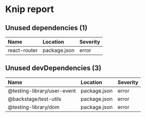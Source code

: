 # Knip report

## Unused dependencies (1)

| Name         | Location     | Severity |
| :----------- | :----------- | :------- |
| react-router | package.json | error    |

## Unused devDependencies (3)

| Name                        | Location     | Severity |
| :-------------------------- | :----------- | :------- |
| @testing-library/user-event | package.json | error    |
| @backstage/test-utils       | package.json | error    |
| @testing-library/dom        | package.json | error    |
